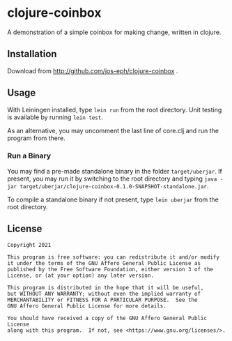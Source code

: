 # clojure-coinbox

A demonstration of a simple coinbox for making change, written in clojure.

## Installation

Download from http://github.com/jos-eph/clojure-coinbox .

## Usage
With Leiningen installed, type `lein run` from the root directory.
Unit testing is available by running `lein test`.

As an alternative, you may uncomment the last line of core.clj and run the program
from there.

### Run a Binary
You may find a pre-made standalone binary in the folder `target/uberjar`. If present,
you may run it by switching to the root directory and typing
`java -jar target/uberjar/clojure-coinbox-0.1.0-SNAPSHOT-standalone.jar`.

To compile a standalone binary if not present, type `lein uberjar` from the root directory.

## License

    Copyright 2021

    This program is free software: you can redistribute it and/or modify
    it under the terms of the GNU Affero General Public License as
    published by the Free Software Foundation, either version 3 of the
    License, or (at your option) any later version.
    
    This program is distributed in the hope that it will be useful,
    but WITHOUT ANY WARRANTY; without even the implied warranty of
    MERCHANTABILITY or FITNESS FOR A PARTICULAR PURPOSE.  See the
    GNU Affero General Public License for more details.
    
    You should have received a copy of the GNU Affero General Public License
    along with this program.  If not, see <https://www.gnu.org/licenses/>.
